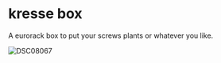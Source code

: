 # kresse box

A eurorack box to put your screws plants or whatever you like.

![DSC08067](https://github.com/user-attachments/assets/853d908a-7a70-4309-be07-715a67bebb3c)
